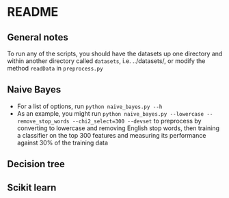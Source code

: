 # README

## General notes
To run any of the scripts, you should have the datasets up one directory and within another directory called `datasets`, i.e. ../datasets/, or modify the method `readData` in `preprocess.py`

## Naive Bayes
- For a list of options, run `python naive_bayes.py --h`
- As an example, you might run `python naive_bayes.py --lowercase --remove_stop_words --chi2_select=300 --devset` to preprocess by converting to lowercase and removing English stop words, then training a classifier on the top 300 features and measuring its performance against 30% of the training data

## Decision tree



## Scikit learn

